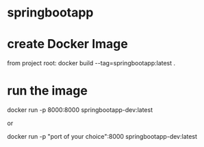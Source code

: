 # springbootapp

# create Docker Image
from project root: docker build --tag=springbootapp:latest .

# run the image
docker run -p 8000:8000 springbootapp-dev:latest

or 

docker run -p "port of your choice":8000 springbootapp-dev:latest
